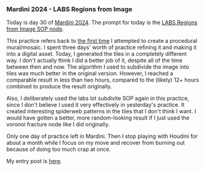 ### Mardini 2024 - LABS Regions from Image

Today is day 30 of [Mardini 2024][mardini-2024]. The prompt for today is the [LABS
Regions from Image SOP node][labs-regions-from-image-sop].

This practice refers back to [the first time][first-mosaic] I attempted to create a procedural
mural/mosaic. I spent three days' worth of practice refining it and making it into a digital asset.
Today, I generated the tiles in a completely different way. I don't actually think I did a better
job of it, despite all of the time between then and now. The algorithm I used to subdivide the
image into tiles was much better in the original version. However, I reached a comparable result
in less than two hours, compared to the (likely) 12+ hours combined to produce the result
originally.

Also, I deliberately used the labs lot subdivite SOP again in this practice, since I don't
believe I used it very effectively in yesterday's practice. It created interesting spiderweb
patterns in the tiles that I don't think I want. I would have gotten a better, more random-looking
result if I just used the voronoi fracture node like I did originally.

Only one day of practice left in Mardini. Then I stop playing with Houdini for about a month
while I focus on my move and recover from burning out because of doing too much crap at once.

My entry post is [here][entry-post].

[mardini-2024]: https://www.sidefx.com/community-main-menu/contests-jams/mardini-2024/
[labs-regions-from-image-sop]: https://www.sidefx.com/docs/houdini/nodes/sop/labs--regions_from_image-1.0.html
[first-mosaic]: https://brandonslade.me/houdini-practice/15
[entry-post]: https://www.sidefx.com/forum/topic/95259/?page=1#post-418397
